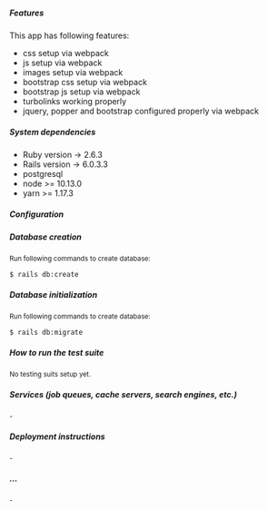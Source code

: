 

##### Features
This app has following features:
- css setup via webpack
- js setup via webpack
- images setup via webpack
- bootstrap css setup via webpack
- bootstrap js setup via webpack
- turbolinks working properly
- jquery, popper and bootstrap configured properly via webpack

##### System dependencies
  - Ruby version -> 2.6.3
  - Rails version -> 6.0.3.3
  - postgresql
  - node >= 10.13.0
  - yarn >= 1.17.3

##### Configuration

##### Database creation
<small>Run following commands to create database:</small>
```
$ rails db:create
```

##### Database initialization
<small>Run following commands to create database:</small>
```
$ rails db:migrate
```

##### How to run the test suite
<small>No testing suits setup yet.</small>

##### Services (job queues, cache servers, search engines, etc.)
<small>-</small>
##### Deployment instructions
<small>-</small>
##### ...
<small>-</small>
